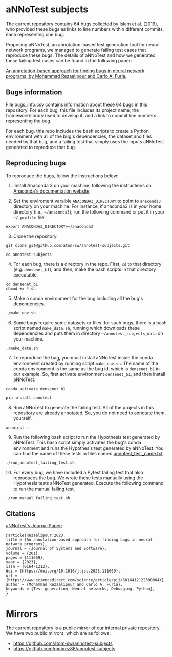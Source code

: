 # aNNoTest subjects

The current repository contains 64 bugs collected by Islam et al. (2019),
who provided these bugs as links to
line numbers within different commits, each representing one bug.

Proposing aNNoTest, an annotation-based test generation tool 
for neural network programs, we managed to generate failing 
test cases that reproduce these bugs. 
The details of aNNoTest and how we generated
these failing test cases can be found in the 
following paper:

[An annotation-based approach for 
finding bugs in neural network programs, by
Mohammad Rezaalipour and Carlo A. Furia.](https://doi.org/10.1016/j.jss.2023.111669)

## Bugs information

File [bugs_info.csv](bugs_info.csv) contains information about these
64 bugs in this repository. For each bug, this file includes 
its project name, the framework/library used to develop it, and a link
to commit line numbers representing the bug.

For each bug, this repo includes the bash scripts to create
a Python environment with all of the bug's dependencies,
the dataset and files needed by that bug, and a failing test
that simply uses the inputs aNNoTest generated to reproduce that
bug.

## Reproducing bugs

To reproduce the bugs, follow the instructions below:

1. Install Anaconda 3 on your machine, following
the instructions on 
[Anaconda's documentation 
website](https://docs.anaconda.com/free/anaconda/install/index.html).


2. Set the enviroment varaible `ANACONDA3_DIRECTORY` to
point to `anaconda3` directory on your machine.
For instance, if anaconda3 is in your home directory
(i.e., `~/anaconda3`), run the following command
or put it in your `~/.profile` file.

```
export ANACONDA3_DIRECTORY=~/anaconda3
```

3. Clone the repository.

```
git clone git@github.com:atom-sw/annotest-subjects.git

cd annotest-subjects
```

4. For each bug, there is a directory in the repo.
First, `cd` to that directory (e.g. `densenet_b1`), and then, make the
bash scripts in that directory executable.

```
cd densenet_b1
chmod +x *.sh
```

5. Make a conda environment for the bug including
all the bug's dependencies.

```
./make_env.sh
```

6. Some bugs require some datasets or files.
for such bugs, there is a bash script named `make_data.sh`,
running which downloads these dependencies and puts them
in directory `~/annotest_subjects_data` on your machine.

```
./make_data.sh
```

7. To reproduce the bug, you must install aNNoTest inside the
conda environment created by running script `make_env.sh`.
The name of the conda environment is the same as the bug 
id, which is `densenet_b1` in our example.
So, first activate environment `densenet_b1`, and then
install aNNoTest.

```
conda activate densenet_b1

pip install annotest
```

8. Run aNNoTest to generate the failing test.
All of the projects in this repository are already
annotated. So, you do not need to annotate them, yourself.

```
annotest .
```

9. Run the following bash script to run the
Hypothesis test generated by aNNoTest. This bash script
simply activates the bug's conda environment and runs
the Hypothesis test generated by aNNoTest. You can find the
name of these tests in files named
[annotest_test_name.txt](densenet_b1/annotest_test_name.txt).

```
./run_annotest_failing_test.sh
```

10. For every bug, we have included a Pytest
failing test that also reproduces the bug. We wrote
these tests manually using the Hypothesis tests aNNoTest
generated. Execute the following command to run the manual
failing test.

```
./run_manual_failing_test.sh
```


## Citations

[aNNoTest's Journal 
Paper:](https://doi.org/10.1016/j.jss.2023.111669)

```
@article{Rezaalipour:2023,
title = {An annotation-based approach for finding bugs in neural network programs},
journal = {Journal of Systems and Software},
volume = {201},
pages = {111669},
year = {2023},
issn = {0164-1212},
doi = {https://doi.org/10.1016/j.jss.2023.111669},
url = {https://www.sciencedirect.com/science/article/pii/S016412122300064X},
author = {Mohammad Rezaalipour and Carlo A. Furia},
keywords = {Test generation, Neural networks, Debugging, Python},
}
```

# Mirrors

The current repository is a public mirror of
our internal private repository.
We have two public mirrors, which are as follows:

- https://github.com/atom-sw/annotest-subjects
- https://github.com/mohrez86/annotest-subjects
